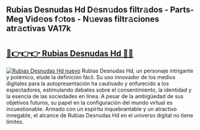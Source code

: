 ## Rubias Desnudas Hd D𝚎sn𝚞dos filtr𝚊dos - Parts-Meg Vid𝚎os f𝚘tos - N𝚞evas filtr𝚊ciones atr𝚊ctivas VA17k

# <h2><a href="http://mb16v7o.tromn.icu/?c=Rubias+Desnudas+Hd">🔗👉👉👉 Rubias Desnudas Hd 🔗🔗</a></h2>

[![Rubias Desnudas Hd nuevo](https://i.imgur.com/pEAQMta.gif)](http://mb16v7o.tromn.icu/?c=Rubias+Desnudas+Hd)
Rubias Desnudas Hd, un personaje intrigante y polémico, elude la definición fácil. Su uso innovador de los medios digitales para la autopresentación ha cautivado y enfurecido a los espectadores, estimulando debates sobre el consentimiento, la identidad y la esencia de las sociedades en línea. A pesar de la ambigüedad de sus objetivos futuros, su papel en la configuración del mundo virtual es incuestionable. Armado con un espíritu inquebrantable y un atractivo innegable, el alcance de Rubias Desnudas Hd en el universo digital no tiene límites.
